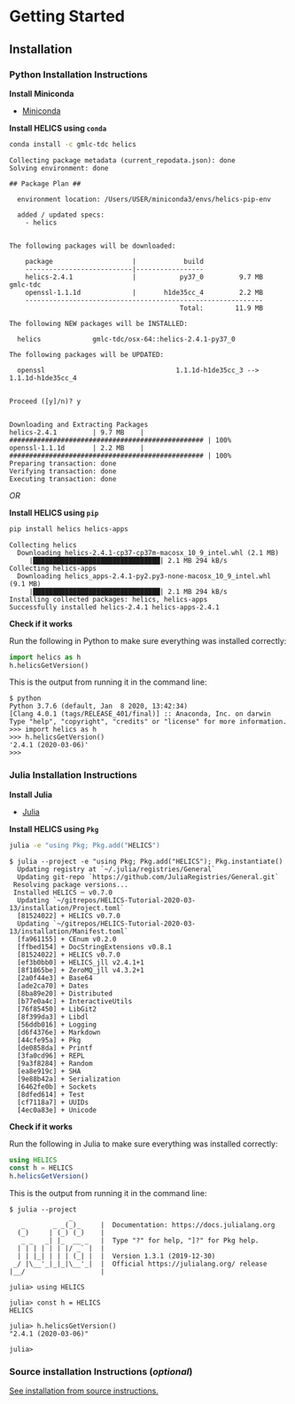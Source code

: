 # Getting Started

## Installation

### Python Installation Instructions

**Install Miniconda**

- [Miniconda](https://docs.conda.io/en/latest/miniconda.html)

**Install HELICS using `conda`**

```bash
conda install -c gmlc-tdc helics
```

```
Collecting package metadata (current_repodata.json): done
Solving environment: done

## Package Plan ##

  environment location: /Users/USER/miniconda3/envs/helics-pip-env

  added / updated specs:
    - helics


The following packages will be downloaded:

    package                    |            build
    ---------------------------|-----------------
    helics-2.4.1               |           py37_0         9.7 MB  gmlc-tdc
    openssl-1.1.1d             |       h1de35cc_4         2.2 MB
    ------------------------------------------------------------
                                           Total:        11.9 MB

The following NEW packages will be INSTALLED:

  helics             gmlc-tdc/osx-64::helics-2.4.1-py37_0

The following packages will be UPDATED:

  openssl                                 1.1.1d-h1de35cc_3 --> 1.1.1d-h1de35cc_4


Proceed ([y]/n)? y


Downloading and Extracting Packages
helics-2.4.1         | 9.7 MB    | ################################################# | 100%
openssl-1.1.1d       | 2.2 MB    | ################################################# | 100%
Preparing transaction: done
Verifying transaction: done
Executing transaction: done
```

_OR_

**Install HELICS using `pip`**

```bash
pip install helics helics-apps
```

```
Collecting helics
  Downloading helics-2.4.1-cp37-cp37m-macosx_10_9_intel.whl (2.1 MB)
     |████████████████████████████████| 2.1 MB 294 kB/s
Collecting helics-apps
  Downloading helics_apps-2.4.1-py2.py3-none-macosx_10_9_intel.whl (9.1 MB)
     |████████████████████████████████| 2.1 MB 294 kB/s
Installing collected packages: helics, helics-apps
Successfully installed helics-2.4.1 helics-apps-2.4.1
```

**Check if it works**

Run the following in Python to make sure everything was installed correctly:

```python
import helics as h
h.helicsGetVersion()
```

This is the output from running it in the command line:

```
$ python
Python 3.7.6 (default, Jan  8 2020, 13:42:34)
[Clang 4.0.1 (tags/RELEASE_401/final)] :: Anaconda, Inc. on darwin
Type "help", "copyright", "credits" or "license" for more information.
>>> import helics as h
>>> h.helicsGetVersion()
'2.4.1 (2020-03-06)'
>>>
```

### Julia Installation Instructions

**Install Julia**

- [Julia](https://julialang.org/downloads/)

**Install HELICS using `Pkg`**

```bash
julia -e "using Pkg; Pkg.add("HELICS")
```

```
$ julia --project -e "using Pkg; Pkg.add("HELICS"); Pkg.instantiate()
  Updating registry at `~/.julia/registries/General`
  Updating git-repo `https://github.com/JuliaRegistries/General.git`
 Resolving package versions...
 Installed HELICS ─ v0.7.0
  Updating `~/gitrepos/HELICS-Tutorial-2020-03-13/installation/Project.toml`
  [81524022] + HELICS v0.7.0
  Updating `~/gitrepos/HELICS-Tutorial-2020-03-13/installation/Manifest.toml`
  [fa961155] + CEnum v0.2.0
  [ffbed154] + DocStringExtensions v0.8.1
  [81524022] + HELICS v0.7.0
  [ef3b0bb0] + HELICS_jll v2.4.1+1
  [8f1865be] + ZeroMQ_jll v4.3.2+1
  [2a0f44e3] + Base64
  [ade2ca70] + Dates
  [8ba89e20] + Distributed
  [b77e0a4c] + InteractiveUtils
  [76f85450] + LibGit2
  [8f399da3] + Libdl
  [56ddb016] + Logging
  [d6f4376e] + Markdown
  [44cfe95a] + Pkg
  [de0858da] + Printf
  [3fa0cd96] + REPL
  [9a3f8284] + Random
  [ea8e919c] + SHA
  [9e88b42a] + Serialization
  [6462fe0b] + Sockets
  [8dfed614] + Test
  [cf7118a7] + UUIDs
  [4ec0a83e] + Unicode
```

**Check if it works**

Run the following in Julia to make sure everything was installed correctly:

```julia
using HELICS
const h = HELICS
h.helicsGetVersion()
```

This is the output from running it in the command line:

```
$ julia --project
               _
   _       _ _(_)_     |  Documentation: https://docs.julialang.org
  (_)     | (_) (_)    |
   _ _   _| |_  __ _   |  Type "?" for help, "]?" for Pkg help.
  | | | | | | |/ _` |  |
  | | |_| | | | (_| |  |  Version 1.3.1 (2019-12-30)
 _/ |\__'_|_|_|\__'_|  |  Official https://julialang.org/ release
|__/                   |

julia> using HELICS

julia> const h = HELICS
HELICS

julia> h.helicsGetVersion()
"2.4.1 (2020-03-06)"

julia>
```

### Source installation Instructions (_optional_)

[See installation from source instructions.](https://helics.readthedocs.io/en/latest/installation/index.html#os-specific-installation-from-source)
